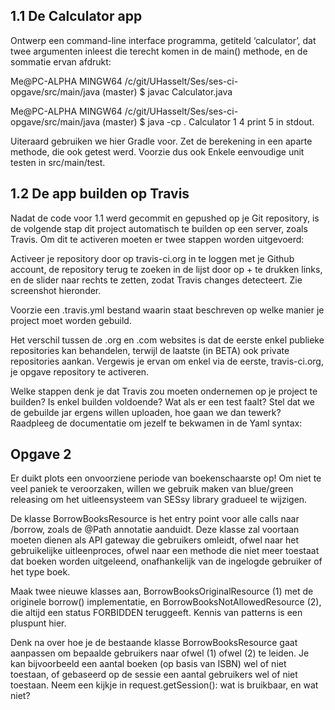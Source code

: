 

1.1 De Calculator app
-----------------------
Ontwerp een command-line interface programma, getiteld ‘calculator’, 
dat twee argumenten inleest die terecht komen in de main() methode, en de sommatie ervan afdrukt:

Me@PC-ALPHA MINGW64 /c/git/UHasselt/Ses/ses-ci-opgave/src/main/java (master)
$ javac Calculator.java

Me@PC-ALPHA MINGW64 /c/git/UHasselt/Ses/ses-ci-opgave/src/main/java (master)
$ java -cp . Calculator 1 4 print 5 in stdout.

Uiteraard gebruiken we hier Gradle voor. Zet de berekening in een aparte methode, 
die ook getest werd. Voorzie dus ook Enkele eenvoudige unit testen in src/main/test.

1.2 De app builden op Travis
-----------------------------

Nadat de code voor 1.1 werd gecommit en gepushed op je Git repository, is de volgende stap dit 
project automatisch te builden op een server, zoals Travis. Om dit te activeren moeten er twee stappen worden uitgevoerd:

Activeer je repository door op travis-ci.org in te loggen met je Github account, 
de repository terug te zoeken in de lijst door op + te drukken links, en de slider naar rechts te zetten, 
zodat Travis changes detecteert. Zie screenshot hieronder.

Voorzie een .travis.yml bestand waarin staat beschreven op welke manier je project moet worden gebuild.

Het verschil tussen de .org en .com websites is dat de eerste enkel publieke repositories kan behandelen, 
terwijl de laatste (in BETA) ook private repositories aankan. Vergewis je ervan om enkel via de eerste, 
travis-ci.org, je opgave repository te activeren.

Welke stappen denk je dat Travis zou moeten ondernemen op je project te builden? Is enkel builden voldoende? 
Wat als er een test faalt? Stel dat we de gebuilde jar ergens willen uploaden, hoe gaan we dan tewerk? 
Raadpleeg de documentatie om jezelf te bekwamen in de Yaml syntax:

Opgave 2
---------
Er duikt plots een onvoorziene periode van boekenschaarste op! 
Om niet te veel paniek te veroorzaken, willen we gebruik maken van blue/green releasing 
om het uitleensysteem van SESsy library gradueel te wijzigen.

De klasse BorrowBooksResource is het entry point voor alle calls naar /borrow, 
zoals de @Path annotatie aanduidt. Deze klasse zal voortaan moeten dienen als API gateway die gebruikers omleidt, 
ofwel naar het gebruikelijke uitleenproces, ofwel naar een methode die niet meer toestaat dat boeken worden uitgeleend, 
onafhankelijk van de ingelogde gebruiker of het type boek.

Maak twee nieuwe klasses aan, BorrowBooksOriginalResource (1) met de originele borrow() implementatie, 
en BorrowBooksNotAllowedResource (2), die altijd een status FORBIDDEN teruggeeft. Kennis van patterns is een pluspunt hier.

Denk na over hoe je de bestaande klasse BorrowBooksResource gaat aanpassen om bepaalde gebruikers naar ofwel (1) ofwel (2) te leiden. 
Je kan bijvoorbeeld een aantal boeken (op basis van ISBN) wel of niet toestaan, of gebaseerd op de sessie een aantal 
gebruikers wel of niet toestaan. Neem een kijkje in request.getSession(): wat is bruikbaar, en wat niet?
